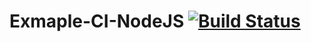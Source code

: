 # Exmaple-CI-NodeJS [![Build Status](https://travis-ci.org/T-Jedsada/Exmaple-CI-NodeJS.svg?branch=master)](https://travis-ci.org/T-Jedsada/Exmaple-CI-NodeJS)